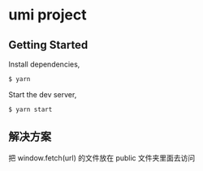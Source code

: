 # umi project

## Getting Started

Install dependencies,

```bash
$ yarn
```

Start the dev server,

```bash
$ yarn start
```

## 解决方案
把 window.fetch(url) 的文件放在 public 文件夹里面去访问
